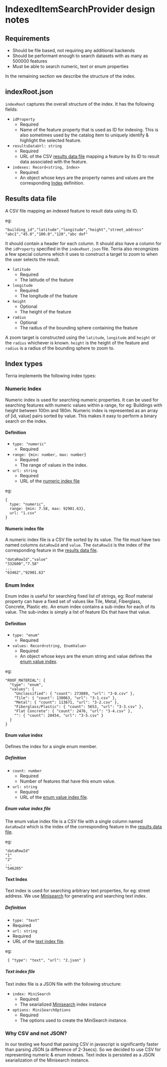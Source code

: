 # IndexedItemSearchProvider design notes

## Requirements

- Should be file based, not requiring any additional backends
- Should be performant enough to search datasets with as many as 500000 features
- Must be able to search numeric, text or enum properties

In the remaining section we describe the structure of the index.

## indexRoot.json

`indexRoot` captures the overall structure of the index. It has the following fields:

- `idProperty`
  - Required
  - Name of the feature property that is used as ID for indexing. This is also
    sometimes used by the catalog item to uniquely identify & highlight the
    selected feature.
- `resultsDataUrl: string`
  - Required
  - URL of the CSV [results data file](#results-data-file) mapping a feature by
    its ID to result data associated with the feature.
- `indexes: Record<string, Index>`
  - Required
  - An object whose keys are the property names and values are the
    corresponding [Index](#index-types) definition.

## Results data file

A CSV file mapping an indexed feature to result data using its ID.

eg:

```
"building_id","latitude","longitude","height","street_address"
"abc1","45.0","100.0","120","abc def"
```

It should contain a header for each column. It should also have a column for the `idProperty` specified in the `indexRoot.json` file. Terria also recongnizes a few special columns which it uses to construct a target to zoom to when the user selects the result.

- `latitude`
  - Required
  - The latitude of the feature
- `longitude`
  - Required
  - The longitude of the feature
- `height`
  - Optional
  - The height of the feature
- `radius`
  - Optional
  - The radius of the bounding sphere containing the feature

A zoom target is constructed using the `latitude`, `longitude` and `height` or the `radius` whichever is known. `height` is the height of the feature and `radius` is a radius of the bounding sphere to zoom to.

## Index types

Terria implements the following index types:

### Numeric Index

Numeric index is used for searching numeric properties. It can be used for searching features with numeric values within a range, for eg: Buildings with height between 100m and 180m. Numeric index is represented as an array of [id, value] pairs sorted by value. This makes it easy to perform a binary search on the index.

#### Definition

- `type: "numeric"`
  - Required
- `range: {min: number, max: number}`
  - Required
  - The range of values in the index.
- `url: string`
  - Required
  - URL of the [numeric index file](#numeric-index-file)

eg:

```
{
  type: "numeric",
  range: {min: 7.58, max: 92901.63},
  url: "1.csv"
}
```

#### Numeric index file

A numeric index file is a CSV file sorted by its value. The file must have two named columns `dataRowId` and `value`. The `dataRowId` is the index of the corresponding feature in the [results data file](#results-data-file).

```
"dataRowId","value"
"332600","7.58"
...
"63462","92901.63"
```

### Enum Index

Enum index is useful for searching fixed list of strings, eg: Roof material property can have a fixed set of values like Tile, Metal, Fiberglass, Concrete, Plastic etc. An enum index contains a sub-index for each of its value. The sub-index is simply a list of feature IDs that have that value.

#### Definition

- `type: "enum"`
  - Required
- `values: Record<string, EnumValue>`
  - Required
  - An object whose keys are the enum string and value defines the [enum value index](#enum-value-index).

eg:

```
"ROOF_MATERIAL": {
  "type": "enum",
  "values": {
    "Unclassified": { "count": 273889, "url": "3-0.csv" },
    "Tile": { "count": 130063, "url": "3-1.csv" },
    "Metal": { "count": 113671, "url": "3-2.csv" },
    "Fiberglass/Plastic": { "count": 5653, "url": "3-3.csv" },
    "Flat Concrete": { "count": 2476, "url": "3-4.csv" },
    "": { "count": 20454, "url": "3-5.csv" }
  }
}
```

#### Enum value index

Defines the index for a single enum member.

##### Definition

- `count: number`
  - Required
  - Number of features that have this enum value.
- `url: string`
  - Required
  - URL of the [enum value index file](#enum-value-index-file).

##### Enum value index file

The enum value index file is a CSV file with a single column named `dataRowId` which is the index of the corresponding feature in the [results data file](#results-data-file).

eg:

```
"dataRowId"
"1"
"2"
...
"546205"
```

#### Text Index

Text index is used for searching arbitrary text properties, for eg: street address. We use [Minisearch](https://github.com/lucaong/minisearch) for generating and searching text index.

##### Definition

- `type: "text"`
- Required
- `url: string`
- Required
- URL of the [text index file](#text-index-file).

eg:

```
 { "type": "text", "url": "2.json" }
```

##### Text index file

Text index file is a JSON file with the following structure:

- `index: MiniSearch`
  - Required
  - The searialized [Minisearch](https://github.com/lucaong/minisearch) index instance
- `options: MiniSearchOptions`
  - Required
  - The options used to create the MiniSearch instance.

### Why CSV and not JSON?

In our testing we found that parsing CSV in javascript is significantly faster than parsing JSON (a difference of 2-3secs). So we decided to use CSV for representing numeric & enum indexes. Text index is persisted as a JSON searialization of the Minisearch instance.
